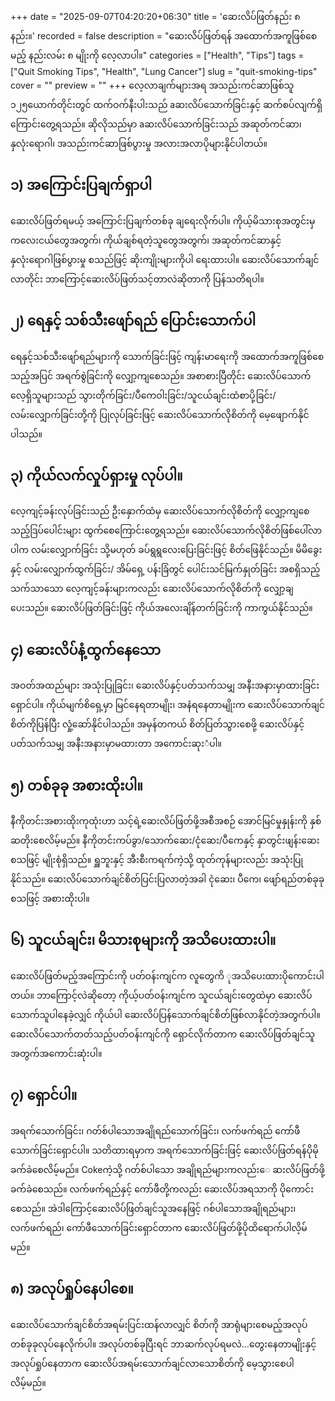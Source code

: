 +++
date = "2025-09-07T04:20:20+06:30"
title = 'ဆေးလိပ်ဖြတ်နည်း ၈ နည်း။'
recorded = false
description = "ဆေးလိပ်ဖြတ်ရန် အထောက်အကူဖြစ်စေမည့် နည်းလမ်း ၈ မျိုးကို လေ့လာပါ။"
categories = ["Health", "Tips"]
tags = ["Quit Smoking Tips", "Health", "Lung Cancer"]
slug = "quit-smoking-tips"
cover = ""
preview = ""
+++
လေ့လာချက်များအရ အသည်းကင်ဆာဖြစ်သူ ၁၂၅ယောက်တိုင်းတွင် ထက်ဝက်နီးပါးသည် aဆးလိပ်သောက်ခြင်းနှင့် ဆက်စပ်လျက်ရှိကြောင်းတွေ့ရသည်။ ဆိုလိုသည်မှာ aဆးလိပ်သောက်ခြင်းသည် အဆုတ်ကင်ဆာ၊ နှလုံးရောဂါ၊ အသည်းကင်ဆာဖြစ်ပွားမှု အလားအလာပိုများနိုင်ပါတယ်။ 

## ၁) အကြောင်းပြချက်ရှာပါ
ဆေးလိပ်ဖြတ်ရမယ့် အကြောင်းပြချက်တစ်ခု ချရေးလိုက်ပါ။ ကိုယ့်မိသားစုအတွင်းမှ ကလေးငယ်တွေအတွက်၊ ကိုယ်ချစ်ရတဲ့သူတွေအတွက်၊ အဆုတ်ကင်ဆာနှင့် နှလုံးရောဂါဖြစ်ပွားမှု စသည်ဖြင့် ဆိုးကျိုးများကိုပါ ရေးထားပါ။ ဆေးလိပ်သောက်ချင်လာတိုင်း ဘာကြောင့်ဆေးလိပ်ဖြတ်သင့်တာလဲဆိုတာကို ပြန်သတိရပါ။ 

## ၂) ရေနှင့် သစ်သီးဖျော်ရည် ပြောင်းသောက်ပါ
ရေနှင့်သစ်သီးဖျော်ရည်များကို သောက်ခြင်းဖြင့် ကျန်းမာရေးကို အထောက်အကူဖြစ်စေသည့်အပြင် အရက်စွဲခြင်းကို လျှော့ကျစေသည်။ အစာစားပြီတိုင်း ဆေးလိပ်သောက်လေ့ရှိသူများသည် သွားတိုက်ခြင်း/ပီကေဝါးခြင်း/သူငယ်ချင်းထံစာပို့ခြင်း/လမ်းလျှောက်ခြင်းတို့ကို ပြုလုပ်ခြင်းဖြင့် ဆေးလိပ်သောက်လိုစိတ်ကို မေ့ဖျောက်နိုင်ပါသည်။ 

## ၃) ကိုယ်လက်လှုပ်ရှားမှု လုပ်ပါ။
လေ့ကျင့်ခန်းလုပ်ခြင်းသည် ဦးနှောက်ထံမှ ဆေးလိပ်သောက်လိုစိတ်ကို လျှော့ကျစေသည့်ဒြပ်ပေါင်းများ ထွက်စေကြောင်းတွေ့ရသည်။ ဆေးလိပ်သောက်လိုစိတ်ဖြစ်ပေါ်လာပါက လမ်းလျှောက်ခြင်း သို့မဟုတ် ခပ်ရွရွလေးပြေးခြင်းဖြင့် စိတ်ဖြေနိုင်သည်။ မိမိခွေးနှင့် လမ်းလျှောက်ထွက်ခြင်း/ အိမ်ရှေ့ ပန်းခြံတွင် ပေါင်းသင်မြက်နှုတ်ခြင်း အစရှိသည့် သက်သာသော လေ့ကျင့်ခန်းများကလည်း ဆေးလိပ်သောက်လိုစိတ်ကို လျှော့ချပေးသည်။ ဆေးလိပ်ဖြတ်ခြင်းဖြင့် ကိုယ်အလေးချိန်တက်ခြင်းကို ကာကွယ်နိုင်သည်။ 

## ၄) ဆေးလိပ်နံ့ထွက်နေသော
အဝတ်အထည်များ အသုံးပြုခြင်း၊ ဆေးလိပ်နှင့်ပတ်သက်သမျှ အနီးအနားမှာထားခြင်း ရှောင်ပါ။ ကိုယ်မျက်စိရှေ့မှာ မြင်နေရတာမျိုး၊ အနံရနေတာမျိုးက ဆေးလိပ်သောက်ချင်စိတ်ကိုပြန်ပြီး လှုံ့ဆော်နိုင်ပါသည်။ အမှန်တကယ် စိတ်ပြတ်သွားစေဖို့ ဆေးလိပ်နှင့်ပတ်သက်သမျှ အနီးအနားမှာမထားတာ အကောင်းဆုးံပါ။ 

## ၅) တစ်ခုခု အစားထိုးပါ။
နီကိုတင်းအစားထိုးကုထုံးဟာ သင့်ရဲ့ဆေးလိပ်ဖြတ်ဖို့အစီအစဉ် အောင်မြင်မှုနှုန်းကို နှစ်ဆတိုးစေလိမ့်မည်။ နီကိုတင်းကပ်ခွာ/သောက်ဆေး/ငုံဆေး/ပီကေနှင့် နှာတွင်းဖျန်းဆေး စသဖြင့် မျိုးစုံရှိသည်။ ရှူဘူးနှင့် အီးစီးကရက်ကဲ့သို့ ထုတ်ကုန်များလည်း အသုံးပြုနိုင်သည်။ ဆေးလိပ်သောက်ချင်စိတ်ပြင်းပြလာတဲ့အခါ ငုံဆေး၊ ပီကေ၊ ဖျော်ရည်တစ်ခုခု စသဖြင့် အစားထိုးပါ။ 

## ၆) သူငယ်ချင်း၊ မိသားစုများကို အသိပေးထားပါ။
ဆေးလိပ်ဖြတ်မည့်အကြောင်းကို ပတ်ဝန်းကျင်က လူတွေကိ ုအသိပေးထားပိုကောင်းပါတယ်။ ဘာကြောင့်လဲဆိုတော့ ကိုယ့်ပတ်ဝန်းကျင်က သူငယ်ချင်းတွေထဲမှာ ဆေးလိပ်သောက်သူပါနေခဲ့လျှင် ကိုယ်ပါ ဆေးလိပ်ပြန်သောက်ချင်စိတ်ဖြစ်လာနိုင်တဲ့အတွက်ပါ။ ဆေးလိပ်သောက်တတ်သည့်ပတ်ဝန်းကျင်ကို ရှောင်လိုက်တာက ဆေးလိပ်ဖြတ်ချင်သူအတွက်အကောင်းဆုံးပါ။ 

## ၇) ရှောင်ပါ။
အရက်သောက်ခြင်း၊ ဂတ်စ်ပါသောအချိုရည်သောက်ခြင်း၊ လက်ဖက်ရည် ကော်ဖီသောက်ခြင်းရှောင်ပါ။ သတိထားရမှာက အရက်သောက်ခြင်းဖြင့် ဆေးလိပ်ဖြတ်ရန်ပိုမိုခက်ခဲစေလိမ့်မည်။ Cokeကဲ့သို့ ဂတ်စ်ပါသော အချိုရည်များကလည်းေ ဆးလိပ်ဖြတ်ဖို့ခက်ခဲစေသည်။ လက်ဖက်ရည်နှင့် ကော်ဖီတို့ကလည်း ဆေးလိပ်အရသာကို ပိုကောင်းစေသည်။ အဲဒါကြောင့်ဆေးလိပ်ဖြတ်ချင်သူအနေဖြင့် ဂစ်ပါသောအချိုရည်များ၊ လက်ဖက်ရည်၊ ကော်ဖီသောက်ခြင်းရှောင်တာက ဆေးလိပ်ဖြတ်ဖို့ပိုထိရောက်ပါလိ့မ်မည်။ 

## ၈) အလုပ်ရှုပ်နေပါစေ။
ဆေးလိပ်သောက်ချင်စိတ်အရမ်းပြင်းထန်လာလျှင် စိတ်ကို အာရုံများစေမည့်အလုပ်တစ်ခုခုလုပ်နေလိုက်ပါ။ အလုပ်တစ်ခုပြီးရင် ဘာဆက်လုပ်ရမလဲ…တွေးနေတာမျိုးနှင့် အလုပ်ရှုပ်နေတာက ဆေးလိပ်အရမ်းသောက်ချင်လာသောစိတ်ကို မေ့သွားစေပါလိမ့်မည်။
